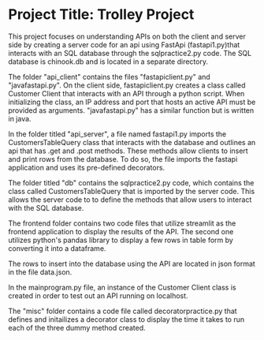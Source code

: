 # Project Title: Trolley Project

This project focuses on understanding APIs on both the client and server side by
 creating a server code for an api using FastApi (fastapi1.py)that interacts with an SQL database through the sqlpractice2.py code.
The SQL database is chinook.db and is located in a separate directory. 

The folder "api_client" contains the files "fastapiclient.py" and "javafastapi.py". On the client side, fastapiclient.py creates a class called Customer Client that interacts with an API through a python script. When initializing the class, an IP address and port that hosts an active API must be provided as arguments. "javafastapi.py" has a similar function but is written in java.

In the folder titled "api_server", a file named fastapi1.py imports the CustomersTableQuery class that interacts with the database and outlines an api that has .get and .post methods. These methods allow clients to insert and print rows from the database. To do so, the file imports the fastapi application and uses its pre-defined decorators.

The folder titled "db" contains the sqlpractice2.py code, which contains the class called CustomersTableQuery that is imported by the server code. This allows the server code to to define the methods that allow users to interact with the SQL database.

The frontend folder contains two code files that utilize streamlit as the frontend application to display 
the results of the API. The second one utilizes python's pandas library to display a few rows in table form by converting it into a dataframe.

The rows to insert into the database using the API are located in json format in the file data.json.

In the mainprogram.py file, an instance of the Customer Client class is created in order to test out an API running on localhost.

The "misc" folder contains a code file called decoratorpractice.py that defines and initailizes a decorator class to display the time it takes to run each of the three dummy method created.



